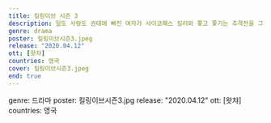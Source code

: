 ```yaml
---
title: 킬링이브 시즌 3
description: 일도 사랑도 권태에 빠진 여자가 사이코패스 킬러와 쫓고 쫓기는 추격전을 그린 드라마. 범죄 심리에 병적인 흥미를 가진 영국 정보국 요원 이브, 청부 살인에 희열을 느끼며 살아가는 사이코패스 킬러 빌라넬. 알 수 없는 집착에 사로잡혀 서로를 쫓기 시작한다.
genre: drama
poster: 킬링이브시즌3.jpeg
release: "2020.04.12"
ott: [왓챠]
countries: 영국
cover: 킬링이브시즌3.jpeg
end: true
---
```


genre: 드라마
poster: 킬링이브시즌3.jpg
release: "2020.04.12"
ott: [왓챠]
countries: 영국
